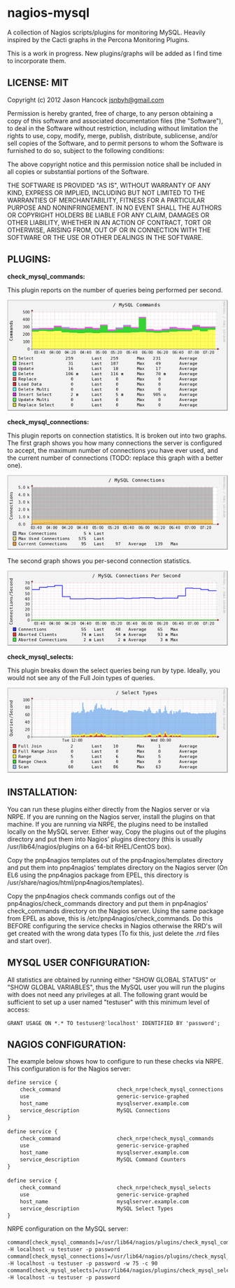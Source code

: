nagios-mysql
===============

A collection of Nagios scripts/plugins for monitoring MySQL. Heavily inspired
by the Cacti graphs in the Percona Monitoring Plugins.

This is a work in progress. New plugins/graphs will be added as I find time
to incorporate them.

LICENSE: MIT
------------
Copyright (c) 2012 Jason Hancock <jsnbyh@gmail.com>

Permission is hereby granted, free of charge, to any person obtaining a copy
of this software and associated documentation files (the "Software"), to deal
in the Software without restriction, including without limitation the rights
to use, copy, modify, merge, publish, distribute, sublicense, and/or sell
copies of the Software, and to permit persons to whom the Software is furnished
to do so, subject to the following conditions:

The above copyright notice and this permission notice shall be included in all
copies or substantial portions of the Software.

THE SOFTWARE IS PROVIDED "AS IS", WITHOUT WARRANTY OF ANY KIND, EXPRESS OR
IMPLIED, INCLUDING BUT NOT LIMITED TO THE WARRANTIES OF MERCHANTABILITY,
FITNESS FOR A PARTICULAR PURPOSE AND NONINFRINGEMENT. IN NO EVENT SHALL THE
AUTHORS OR COPYRIGHT HOLDERS BE LIABLE FOR ANY CLAIM, DAMAGES OR OTHER
LIABILITY, WHETHER IN AN ACTION OF CONTRACT, TORT OR OTHERWISE, ARISING FROM,
OUT OF OR IN CONNECTION WITH THE SOFTWARE OR THE USE OR OTHER DEALINGS IN
THE SOFTWARE.

PLUGINS:
--------

**check_mysql_commands:**

This plugin reports on the number of queries being performed per second.

![check_mysql_commands](https://github.com/jasonhancock/nagios-mysql/raw/master/example-images/check_mysql_commands.png)

**check_mysql_connections:**

This plugin reports on connection statistics. It is broken out into two graphs.
The first graph shows you how many connections the server is configured to accept,
the maximum number of connections you have ever used, and the current number of
connections (TODO: replace this graph with a better one).

![check_mysql_connections](https://github.com/jasonhancock/nagios-mysql/raw/master/example-images/check_mysql_connections.png)

The second graph shows you per-second connection statistics.

![check_mysql_connections_persecond](https://github.com/jasonhancock/nagios-mysql/raw/master/example-images/check_mysql_connections_persecond.png)

**check_mysql_selects:**

This plugin breaks down the select queries being run by type. Ideally, you would
not see any of the Full Join types of queries.

![check_mysql_selects](https://github.com/jasonhancock/nagios-mysql/raw/master/example-images/check_mysql_selects.png)

INSTALLATION:
-------------

You can run these plugins either directly from the Nagios server or via NRPE.
If you are running on the Nagios server, install the plugins on that machine.
If you are running via NRPE, the plugins need to be installed locally on the
MySQL server. Either way, Copy the plugins out of the plugins directory and
put them into Nagios' plugins directory (this is usually /usr/lib64/nagios/plugins
on a 64-bit RHEL/CentOS box). 

Copy the pnp4nagios templates out of the pnp4nagios/templates directory and put
them into pnp4nagios' templates directory on the Nagios server (On EL6 using the
pnp4nagios package from EPEL, this directory is 
/usr/share/nagios/html/pnp4nagios/templates).

Copy the pnp4nagios check commands configs out of the pnp4nagios/check\_commands
directory and put them in pnp4nagios' check\_commands directory on the Nagios
server. Using the same package from EPEL as above, this is
/etc/pnp4nagios/check\_commands. Do this BEFORE configuring the service checks
in Nagios otherwise the RRD's will get created with the wrong data types (To fix
this, just delete the .rrd files and start over).


MYSQL USER CONFIGURATION:
-------------------------

All statistics are obtained by running either "SHOW GLOBAL STATUS" or 
"SHOW GLOBAL VARIABLES", thus the MySQL user you will run the plugins
with does not need any privileges at all. The following grant would
be sufficient to set up a user named "testuser" with this minimum level
of access:

```
GRANT USAGE ON *.* TO testuser@'localhost' IDENTIFIED BY 'password';
```

NAGIOS CONFIGURATION:
---------------------

The example below shows how to configure to run these checks via NRPE. This
configuration is for the Nagios server:

```
define service {
    check_command                  check_nrpe!check_mysql_connections
    use                            generic-service-graphed
    host_name                      mysqlserver.example.com
    service_description            MySQL Connections
}

define service {
    check_command                  check_nrpe!check_mysql_commands
    use                            generic-service-graphed
    host_name                      mysqlserver.example.com 
    service_description            MySQL Command Counters
}

define service {
    check_command                  check_nrpe!check_mysql_selects
    use                            generic-service-graphed
    host_name                      mysqlserver.example.com
    service_description            MySQL Select Types
}
```

NRPE configuration on the MySQL server:

```
command[check_mysql_commands]=/usr/lib64/nagios/plugins/check_mysql_commands -H localhost -u testuser -p password 
command[check_mysql_connections]=/usr/lib64/nagios/plugins/check_mysql_connections -H localhost -u testuser -p password -w 75 -c 90
command[check_mysql_selects]=/usr/lib64/nagios/plugins/check_mysql_selects -H localhost -u testuser -p password
```
